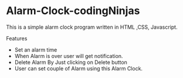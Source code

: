 # Alarm-Clock-codingNinjas


This is a simple alarm clock program written in HTML ,CSS, Javascript.

Features
* Set an alarm time
* When Alarm is over user will get notification.
* Delete Alarm By Just clicking on Delete button
* User can set couple of Alarm using this Alarm Clock.
